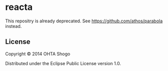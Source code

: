 # reacta

This repositry is already deprecated. See https://github.com/athos/parabola instead.

## License

Copyright © 2014 OHTA Shogo

Distributed under the Eclipse Public License version 1.0.
